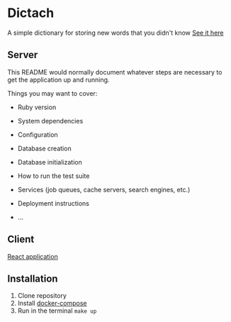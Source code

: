 # Dictach
A simple dictionary for storing new words that you didn't know
[See it here](https://dictach.herokuapp.com/)

## Server
This README would normally document whatever steps are necessary to get the
application up and running.

Things you may want to cover:

* Ruby version

* System dependencies

* Configuration

* Database creation

* Database initialization

* How to run the test suite

* Services (job queues, cache servers, search engines, etc.)

* Deployment instructions

* ...

## Client
[React application](./client)

## Installation
1. Clone repository
2. Install [docker-compose](https://docs.docker.com/compose/install/)
3. Run in the terminal `make up`
